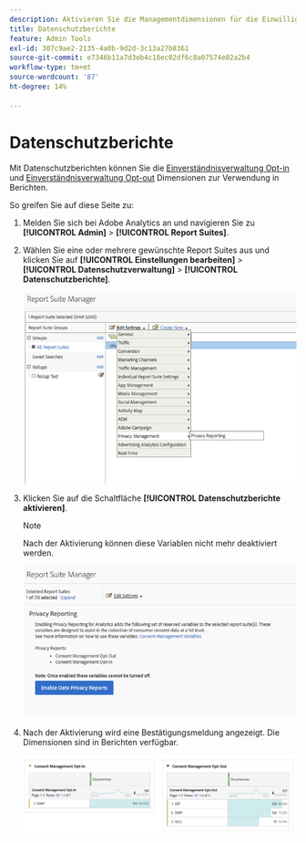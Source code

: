 ```yaml
---
description: Aktivieren Sie die Managementdimensionen für die Einwilligung.
title: Datenschutzberichte
feature: Admin Tools
exl-id: 307c9ae2-2135-4a0b-9d2d-3c13a27b8361
source-git-commit: e7346b11a7d3eb4c18ec02df6c8a07574e02a2b4
workflow-type: tm+mt
source-wordcount: '87'
ht-degree: 14%

---
```


# Datenschutzberichte

Mit Datenschutzberichten können Sie die [Einverständnisverwaltung Opt-in](/help/components/dimensions/cm-opt-in.md) und [Einverständnisverwaltung Opt-out](/help/components/dimensions/cm-opt-out.md) Dimensionen zur Verwendung in Berichten.

So greifen Sie auf diese Seite zu:

1. Melden Sie sich bei Adobe Analytics an und navigieren Sie zu **[!UICONTROL Admin]** > **[!UICONTROL Report Suites]**.
1. Wählen Sie eine oder mehrere gewünschte Report Suites aus und klicken Sie auf **[!UICONTROL Einstellungen bearbeiten]** > **[!UICONTROL Datenschutzverwaltung]** > **[!UICONTROL Datenschutzberichte]**.

   ![Einstellungen bearbeiten](/help/admin/admin/assets/rsm-privacy-select.png)

1. Klicken Sie auf die Schaltfläche **[!UICONTROL Datenschutzberichte aktivieren]**.

   >[!NOTE]
   >
   >Nach der Aktivierung können diese Variablen nicht mehr deaktiviert werden.

   ![Aktivieren](/help/admin/admin/assets/rsm-privacy-enable.png)

1. Nach der Aktivierung wird eine Bestätigungsmeldung angezeigt. Die Dimensionen sind in Berichten verfügbar.

   ![Bericht](/help/admin/admin/assets/consent-management.png)
